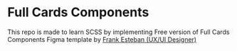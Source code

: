 # Full Cards Components

This repo is made to learn SCSS by implementing Free version of Full Cards Components Figma template by [Frank Esteban (UX/UI Designer)](https://www.figma.com/@frankuxui)
